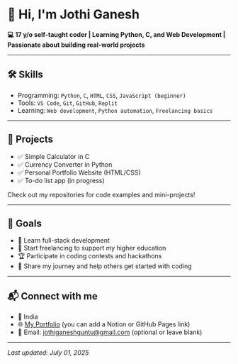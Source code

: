 
# 👋 Hi, I'm Jothi Ganesh

**💻 17 y/o self-taught coder | Learning Python, C, and Web Development | Passionate about building real-world projects**

---

## 🛠️ Skills
- Programming: `Python`, `C`, `HTML`, `CSS`, `JavaScript (beginner)`
- Tools: `VS Code`, `Git`, `GitHub`, `Replit`
- Learning: `Web development`, `Python automation`, `Freelancing basics`

---

## 🚀 Projects
- ✅ Simple Calculator in C
- ✅ Currency Converter in Python
- ✅ Personal Portfolio Website (HTML/CSS)
- ✅ To-do list app (in progress)

Check out my repositories for code examples and mini-projects!

---

## 🎯 Goals
- 🧠 Learn full-stack development
- 💼 Start freelancing to support my higher education
- 🏆 Participate in coding contests and hackathons
- 📢 Share my journey and help others get started with coding

---

## 📬 Connect with me
- 📍 India
- 🌐 [My Portfolio](#) (you can add a Notion or GitHub Pages link)
- 📧 Email: jothiganeshguntu@gmail.com (optional or leave blank)

---

_Last updated: July 01, 2025_
